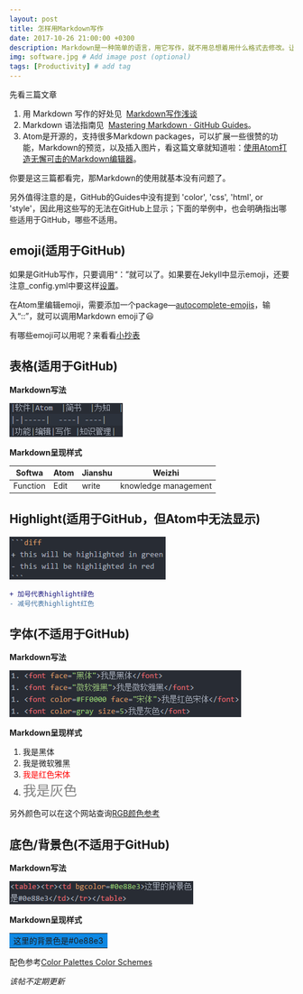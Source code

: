 ```yaml
---
layout: post
title: 怎样用Markdown写作
date: 2017-10-26 21:00:00 +0300
description: Markdown是一种简单的语言，用它写作，就不用总想着用什么格式去修改。让写作回归写作的本质。 # Add post description (optional)
img: software.jpg # Add image post (optional)
tags: [Productivity] # add tag
---
```


先看三篇文章
1. 用 Markdown 写作的好处见  [Markdown写作浅谈](http://mp.weixin.qq.com/s/HsPZLl60vjbEKEbT2HHH7A)
2. Markdown 语法指南见  [Mastering Markdown · GitHub Guides](https://guides.github.com/features/mastering-markdown/)。
3. Atom是开源的，支持很多Markdown packages，可以扩展一些很赞的功能，Markdown的预览，以及插入图片，看这篇文章就知道啦：[使用Atom打造无懈可击的Markdown编辑器](http://www.cnblogs.com/libin-1/p/6638165.html)。

你要是这三篇都看完，那Markdown的使用就基本没有问题了。

另外值得注意的是，GitHub的Guides中没有提到 'color', 'css', 'html', or 'style'，因此用这些写的无法在GitHub上显示；下面的举例中，也会明确指出哪些适用于GitHub，哪些不适用。

## emoji(适用于GitHub)

  如果是GitHub写作，只要调用“：”就可以了。如果要在Jekyll中显示emoji，还要注意_config.yml中要这样[设置](https://help.github.com/articles/emoji-on-github-pages/)。

  在Atom里编辑emoji，需要添加一个package—[autocomplete-emojis](https://atom.io/packages/autocomplete-emojis)，输入“::”，就可以调用Markdown emoji了:smiley:

有哪些emoji可以用呢？来看看[小抄表](https://www.webpagefx.com/tools/emoji-cheat-sheet/)

## 表格(适用于GitHub)
  **Markdown写法**

  ![table](https://github.com/Marina-Ma/Marina-Ma.github.io/blob/master/assets/img/markdown-img-paste-20171026113646668.png?raw=true)

  **Markdown呈现样式**

  |Softwa|Atom  |Jianshu|Weizhi|
  |------|------|------| ----|
  |Function|Edit|write |knowledge management|

## Highlight(适用于GitHub，但Atom中无法显示)

![Highlight](https://github.com/Marina-Ma/Marina-Ma.github.io/blob/master/assets/img/markdown-img-paste-20171026133106904.png?raw=true)

```diff
+ 加号代表highlight绿色
- 减号代表highlight红色
```

## 字体(不适用于GitHub)

  **Markdown写法**

![font](https://github.com/Marina-Ma/Marina-Ma.github.io/blob/master/assets/img/markdown-img-paste-2017102612053162.png?raw=true)

  **Markdown呈现样式**

  1. <font face="黑体">我是黑体</font>
  1. <font face="微软雅黑">我是微软雅黑</font>
  1. <font color=#FF0000 face="宋体">我是红色宋体</font>
  1. <font color=gray size=5>我是灰色</font>

  另外颜色可以在这个网站查询[RGB颜色参考](http://tool.oschina.net/commons?type=3)

## 底色/背景色(不适用于GitHub)

  **Markdown写法**

![背景色](https://github.com/Marina-Ma/Marina-Ma.github.io/blob/master/assets/img/markdown-img-paste-20171026125110889.png?raw=true)

  **Markdown呈现样式**
  <table><tr><td bgcolor=#0e88e3>这里的背景色是#0e88e3</td></tr></table>

  配色参考[Color Palettes Color Schemes](http://www.color-hex.com/color-palettes/)

*该帖不定期更新*
